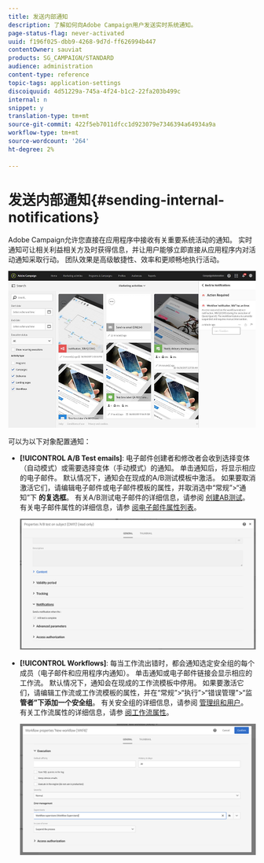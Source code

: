 ```yaml
---
title: 发送内部通知
description: 了解如何向Adobe Campaign用户发送实时系统通知。
page-status-flag: never-activated
uuid: f196f025-dbb9-4268-9d7d-ff626994b447
contentOwner: sauviat
products: SG_CAMPAIGN/STANDARD
audience: administration
content-type: reference
topic-tags: application-settings
discoiquuid: 4d51229a-745a-4f24-b1c2-22fa203b499c
internal: n
snippet: y
translation-type: tm+mt
source-git-commit: 422f5eb7011dfcc1d923079e7346394a64934a9a
workflow-type: tm+mt
source-wordcount: '264'
ht-degree: 2%

---
```



# 发送内部通知{#sending-internal-notifications}

Adobe Campaign允许您直接在应用程序中接收有关重要系统活动的通知。 实时通知可让相关利益相关方及时获得信息，并让用户能够立即直接从应用程序内对活动通知采取行动。 团队效果是高级敏捷性、效率和更顺畅地执行活动。

![](assets/pulse_3.png)

可以为以下对象配置通知：

* **[!UICONTROL A/B Test emails]**: 电子邮件创建者和修改者会收到选择变体（自动模式）或需要选择变体（手动模式）的通知。 单击通知后，将显示相应的电子邮件。 默认情况下，通知会在现成的A/B测试模板中激活。 如果要取消激活它们，请编辑电子邮件或电子邮件模板的属性，并取消选中“常规”>“通知”下 **的复选框**。 有关A/B测试电子邮件的详细信息，请参阅 [创建AB测试](../../channels/using/designing-an-a-b-test-email.md)。 有关电子邮件属性的详细信息，请参 [阅电子邮件属性列表](../../administration/using/configuring-email-channel.md#list-of-email-properties)。

   ![](assets/pulse_2.png)

* **[!UICONTROL Workflows]**: 每当工作流出错时，都会通知选定安全组的每个成员（电子邮件和应用程序内通知）。 单击通知或电子邮件链接会显示相应的工作流。 默认情况下，通知会在现成的工作流模板中停用。 如果要激活它们，请编辑工作流或工作流模板的属性，并在“常规”>“执行”>“错误管理”>“监 **管者”下添加一个安全组**。 有关安全组的详细信息，请参阅 [管理组和用户](../../administration/using/managing-groups-and-users.md)。 有关工作流属性的详细信息，请参 [阅工作流属性](../../automating/using/managing-execution-options.md)。

   ![](assets/pulse_1.png)
